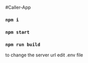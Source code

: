 #Caller-App

### `npm i` 

### `npm start`

### `npm run build`

to change the server url 
edit .env file

